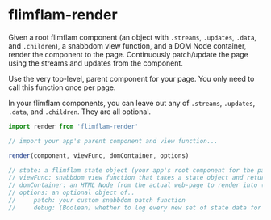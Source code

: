 
# flimflam-render

Given a root flimflam component (an object with `.streams`, `.updates`, `.data`, and `.children`), a snabbdom view function, and a DOM Node container, render the component to the page. Continuously patch/update the page using the streams and updates from the component.

Use the very top-level, parent component for your page. You only need to call this function once per page.

In your flimflam components, you can leave out any of `.streams`, `.updates`, `.data`, and `.children`. They are all optional.

```js
import render from 'flimflam-render'

// import your app's parent component and view function...

render(component, viewFunc, domContainer, options)

// state: a flimflam state object (your app's root component for the page)
// viewFunc: snabbdom view function that takes a state object and returns a snabbdom VTree
// domContainer: an HTML Node from the actual web-page to render into (this node will be replaced with your view function's root node)
// options: an optional object of..
//     patch: your custom snabbdom patch function
//     debug: (Boolean) whether to log every new set of state data for debugging
```

